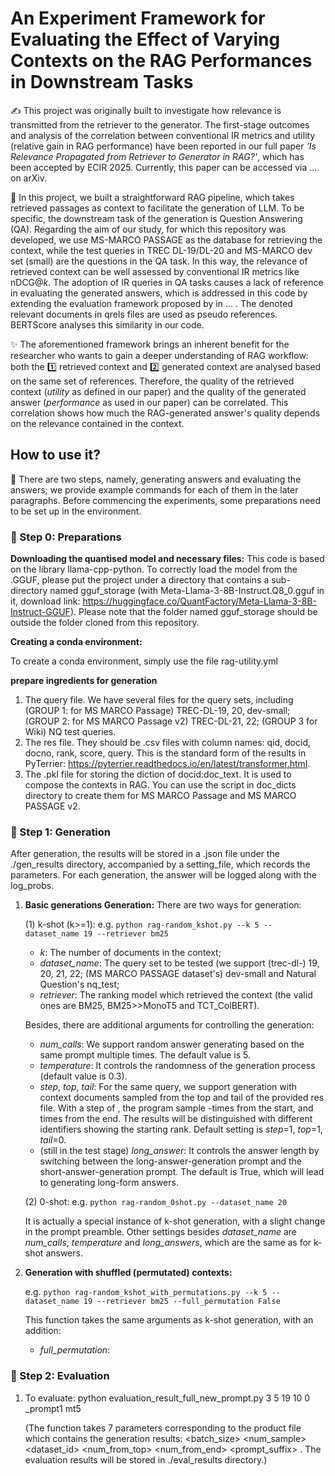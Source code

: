 # An Experiment Framework for Evaluating the Effect of Varying Contexts on the RAG Performances in Downstream Tasks

:writing_hand: This project was originally built to investigate how relevance is transmitted from the retriever to the generator. The first-stage outcomes and analysis of the correlation between conventional IR metrics and utility (relative gain in RAG performance) have been reported in our full paper _'Is Relevance Propagated from Retriever to
Generator in RAG?'_, which has been accepted by ECIR 2025. Currently, this paper can be accessed via .... on arXiv.

:dart: In this project, we built a straightforward RAG pipeline, which takes retrieved passages as context to facilitate the generation of LLM. To be specific, the downstream task of the generation is Question Answering (QA). Regarding the aim of our study, for which this repository was developed, we use MS-MARCO PASSAGE as the database for retrieving the context, while the test queries in TREC DL-19/DL-20 and MS-MARCO dev set (small) are the questions in the QA task. In this way, the relevance of retrieved context can be well assessed by conventional IR metrics like nDCG@*k*. The adoption of IR queries in QA tasks causes a lack of reference in evaluating the generated answers, which is addressed in this code by extending the evaluation framework proposed by in ... . The denoted relevant documents in qrels files are used as pseudo references. BERTScore analyses this similarity in our code.

:sparkles: The aforementioned framework brings an inherent benefit for the researcher who wants to gain a deeper understanding of RAG workflow: both the :one: retrieved context and :two: generated context are analysed based on the same set of references. Therefore, the quality of the retrieved context (_utility_ as defined in our paper) and the quality of the generated answer (_performance_ as used in our paper) can be correlated. This correlation shows how much the RAG-generated answer's quality depends on the relevance contained in the context.

## How to use it?

:footprints: There are two steps, namely, generating answers and evaluating the answers; we provide example commands for each of them in the later paragraphs. Before commencing the experiments, some preparations need to be set up in the environment.

### :large_blue_diamond: Step 0: Preparations

**Downloading the quantised model and necessary files:** This code is based on the library llama-cpp-python. To correctly load the model from the .GGUF, please put the project under a directory that contains a sub-directory named 
gguf_storage (with Meta-Llama-3-8B-Instruct.Q8_0.gguf in it, download link: https://huggingface.co/QuantFactory/Meta-Llama-3-8B-Instruct-GGUF). Please note that the folder named gguf_storage should be outside the folder cloned from this repository.

**Creating a conda environment:**

To create a conda environment, simply use the file rag-utility.yml

**prepare ingredients for generation**

1. The query file. We have several files for the query sets, including (GROUP 1: for MS MARCO Passage) TREC-DL-19, 20, dev-small; (GROUP 2: for MS MARCO Passage v2) TREC-DL-21, 22; (GROUP 3 for Wiki) NQ test queries.
2. The res file. They should be .csv files with column names: qid, docid, docno, rank, score, query. This is the standard form of the results in PyTerrier: https://pyterrier.readthedocs.io/en/latest/transformer.html. 
3. The .pkl file for storing the diction of docid:doc_text. It is used to compose the contexts in RAG. You can use the script in doc_dicts directory to create them for MS MARCO Passage and MS MARCO PASSAGE v2.

### :large_blue_diamond: Step 1: Generation

After generation, the results will be stored in a .json file under the ./gen_results directory, accompanied by a setting_file, which records the parameters. For each generation, the answer will be logged along with the log_probs.

1. **Basic generations Generation:**
   There are two ways for generation:
   
   (1) k-shot (k>=1): e.g. ```python rag-random_kshot.py --k 5 --dataset_name 19 --retriever bm25```
      - _k_: The number of documents in the context;
      - _dataset_name_: The query set to be tested (we support (trec-dl-) 19, 20, 21, 22; (MS MARCO PASSAGE dataset's) dev-small and Natural Question's nq_test;
      - _retriever_: The ranking model which retrieved the context (the valid ones are BM25, BM25>>MonoT5 and TCT_ColBERT).
   
      Besides, there are additional arguments for controlling the generation:
      - _num_calls_: We support random answer generating based on the same prompt multiple times. The default value is 5.
      - _temperature_: It controls the randomness of the generation process (default value is 0.3).
      - _step_, _top_, _tail_: For the same query, we support generation with context documents sampled from the top and tail of the provided res file. With a step of <step>, the program sample <top>-times from the start, and <tail> times from the end. The results will be distinguished with different identifiers showing the starting rank. Default setting is _step_=1, _top_=1, _tail_=0.
      - (still in the test stage) _long_answer_: It controls the answer length by switching between the long-answer-generation prompt and the short-answer-generation prompt. The default is True, which will lead to generating long-form answers.
   
   (2) 0-shot: e.g. ```python rag-random_0shot.py --dataset_name 20```

      It is actually a special instance of k-shot generation, with a slight change in the prompt preamble. Other settings besides _dataset_name_ are _num_calls_, _temperature_ and _long_answers_, which are the same as for k-shot answers.

3. **Generation with shuffled (permutated) contexts:**
   
   e.g. ```python rag-random_kshot_with_permutations.py --k 5 --dataset_name 19 --retriever bm25 --full_permutation False```

   This function takes the same arguments as k-shot generation, with an addition:

   - _full_permutation_: 

### :large_blue_diamond: Step 2: Evaluation

1. To evaluate: python evaluation_result_full_new_prompt.py 3 5 19 10 0 _prompt1 mt5

   (The function takes 7 parameters corresponding to the product file which contains the generation results: <batch_size> <num_sample> <dataset_id> <num_from_top> <num_from_end> <prompt_suffix> <retriever>.
   The evaluation results will be stored in ./eval_results directory.)
